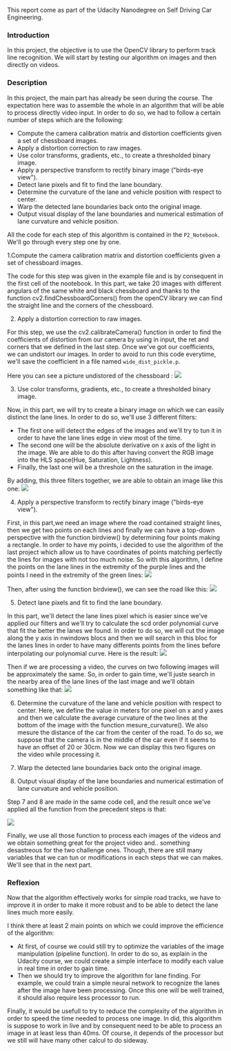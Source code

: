 This report come as part of the Udacity Nanodegree on Self Driving Car Engineering.

### Introduction
  In this project, the objective is to use the OpenCV library to perform track line recognition. We will start by testing our algorithm on images and then directly on videos.


### Description
  In this project, the main part has already be seen during the course. The expectation here was to assemble the whole in an algorithm that will be able to process directly video input. In order to do so, we had to follow a certain number of steps which are the following:
  
* Compute the camera calibration matrix and distortion coefficients given a set of chessboard images.
* Apply a distortion correction to raw images.
* Use color transforms, gradients, etc., to create a thresholded binary image.
* Apply a perspective transform to rectify binary image ("birds-eye view").
* Detect lane pixels and fit to find the lane boundary.
* Determine the curvature of the lane and vehicle position with respect to center.
* Warp the detected lane boundaries back onto the original image.
* Output visual display of the lane boundaries and numerical estimation of lane curvature and vehicle position.
  
All the code for each step of this algorithm is contained in the `P2_Notebook`. We'll go through every step one by one.

1.Compute the camera calibration matrix and distortion coefficients given a set of chessboard images.

  The code for this step was given in the example file and is by consequent in the first cell of the nootebook. In this part, we take 20 images with different angulars of the same white and black chessboard and thanks to the function cv2.findChessboardCorners() from the openCV library we can find the straight line and the corners of the chessboard.

2. Apply a distortion correction to raw images.

  For this step, we use the cv2.calibrateCamera() function in order to find the coefficients of distortion from our camera by using in input, the ret and corners that we defined in the last step.
  Once we've got our coefficients, we can undistort our images. In order to avoid to run this code everytime, we'll save the coefficient in a file named `wide_dist_pickle.p`.
  
  Here you can see a picture undistored of the chessboard :
  ![](output_images/Undistorted_Image.png)

3. Use color transforms, gradients, etc., to create a thresholded binary image.

  Now, in this part, we will try to create a binary image on which we can easily distinct the lane lines. In order to do so, we'll use 3 different filters:
  
  - The first one will detect the edges of the images and we'll try to tun it in order to have the lane lines edge in view most of the time.
  - The second one will be the absolute derivative on x axis of the light in the image. We are able to do this after having convert the RGB image into the HLS space(Hue, Saturation, Lightness).
  - Finally, the last one will be a threshole on the saturation in the image.
  
By adding, this three filters together, we are able to obtain an image like this one:
  ![](output_images/img_test6_after_pipeline.png)

4. Apply a perspective transform to rectify binary image ("birds-eye view").

First, in this part,we need an image where the road contained straight lines, then we get two points on each lines and finally we can have a top-down perspective with the function birdview() by determining four points making a rectangle.
  In order to have my points, i decided to use the algorithm of the last project which allow us to have coordinates of points matching perfectly the lines for images with not too much noise. So with this algorithm, I define the points on the lane lines in the extremity of the purple lines and the points I need in the extremity of the green lines:
![](output_images/straight_lines2_for_perspectives.png) 

Then, after using the function birdview(), we can see the road like this:
![](output_images/Undistorted_and_Warped_Image.png)  

5. Detect lane pixels and fit to find the lane boundary.

In this part, we'll detect the lane lines pixel which is easier since we've applied our filters and we'll try to calculate the scd order polynomial curve that fit the better the lanes we found. In order to do so, we will cut the image along the y axis in nwindows blocs and then we will search in this bloc for the lanes lines in order to have many differents points from the lines before interpolating our polynomial curve. Here is the result:
![](output_images/detection_of_the_lanes.png) 

Then if we are processing a video, the curves on two following images will be approximately the same. So, in order to gain time, we'll juste search in the nearby area of the lane lines of the last image and we'll obtain something like that:
![](output_images/search_around_the_lanes.png) 

6. Determine the curvature of the lane and vehicle position with respect to center.
 Here, we define the value in meters for one pixel on x and y axes and then we calculate the average curvature of the two lines at the bottom of the image with the function mesure_curvature(). We also mesure the distance of the car from the center of the road. To do so, we suppose that the camera is in the middle of the car even if it seems to have an offset of 20 or 30cm. Now we can display this two figures on the video while processing it.


7. Warp the detected lane boundaries back onto the original image.
8. Output visual display of the lane boundaries and numerical estimation of lane curvature and vehicle position.

Step 7 and 8 are made in the same code cell, and the result once we've applied all the function from the precedent steps is that:

![](output_images/green_Area.png) 
  
  
  Finally, we use all those function to process each images of the videos and we obtain something great for the project video and.. something desastreous for the two challenge ones. Though, there are still many variables that we can tun or modifications in each steps that we can makes. We'll see that in the next part.  

### Reflexion

  Now that the algorithm effectively works for simple road tracks, we have to improve it in order to make it more robust and to be able to detect the lane lines much more easily.

  I think there at least 2 main points on which we could improve the efficience of the algorithm:

- At first, of course we could still try to optimize the variables of the image manipulation (pipeline function). In order to do so, as explain in the Udacity course, we could create a simple interface to modify each value in real time in order to gain time.
- Then we should try to improve the algorithm for lane finding. For example, we could train a simple neural network to recognize the lanes after the image have been processing. Once this one will be well trained, it should also require less processor to run.


Finally, it would be usefull to try to reduce the complexity of the algorithm in order to speed the time needed to process one image. In did, this algorithm is suppose to work in live and by consequent need to be able to process an image in at least less than 40ms. Of course, it depends of the processor but we still will have many other calcul to do sideway.
